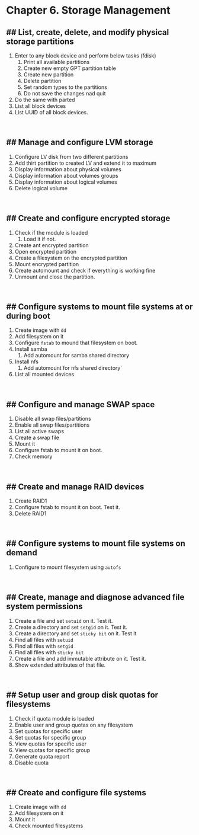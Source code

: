 # Chapter 6. Storage Management

## ## List, create, delete, and modify physical storage partitions
1. Enter to any block device and perform below tasks (fdisk)
    1. Print all available partitions
    2. Create new empty GPT partition table
    3. Create new partition
    4. Delete partition
    5. Set random types to the partitions
    6. Do not save the changes nad quit
2. Do the same with parted
3. List all block devices
4. List UUID of all block devices.

<br>

## ## Manage and configure LVM storage
1. Configure LV disk from two different partitions
2. Add thirt partition to created LV and extend it to maximum
3. Display information about physical volumes
4. Display information about volumes groups
5. Display information about logical volumes
6. Delete logical volume

<br>

## ## Create and configure encrypted storage
1. Check if the module is loaded
    1. Load it if not.
2. Create ant encrypted partition
3. Open encrypted partition
4. Create a filesystem on the encrypted partition
5. Mount encrypted partition
6. Create automount and check if everything is working fine
7. Unmount and close the partition.

<br>

## ## Configure systems to mount file systems at or during boot
1. Create image with `dd`
2. Add filesystem on it
3. Configure `fstab` to mound that filesystem on boot.
4. Install samba
    1. Add automount for samba shared directory
5. Install nfs
    1. Add automount for nfs shared directory`
6. List all mounted devices

<br>

## ## Configure and manage SWAP space
1. Disable all swap files/partitions
2. Enable all swap files/partitions
3. List all active swaps
4. Create a swap file
5. Mount it
6. Configure fstab to mount it on boot.
7. Check memory

<br>

## ## Create and manage RAID devices
1. Create RAID1
2. Configure fstab to mount it on boot. Test it.
3. Delete RAID1

<br>

## ## Configure systems to mount file systems on demand
1. Configure to mount filesystem using `autofs`

<br>

## ## Create, manage and diagnose advanced file system permissions
1. Create a file and set `setuid` on it. Test it.
2. Create a directory and set `setgid` on it. Test it.
3. Create a directory and set `sticky bit` on it. Test it
4. Find all files with `setuid`
5. Find all files with `setgid`
6. Find all files with `sticky bit`
7. Create a file and add immutable attribute on it. Test it.
8. Show extended attributes of that file.

<br>

## ## Setup user and group disk quotas for filesystems
1. Check if quota module is loaded
2. Enable user and group quotas on any filesystem
3. Set quotas for specific user
4. Set quotas for specific group
5. View quotas for specific user
6. View quotas for specific group
6. Generate quota report
7. Disable quota

<br>

## ## Create and configure file systems
1. Create image with `dd`
2. Add filesystem on it
3. Mount it
4. Check mounted filesystems
